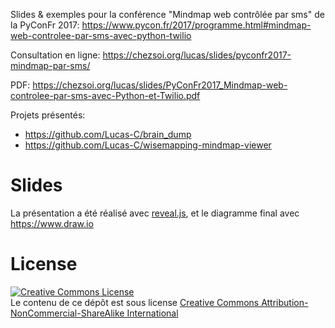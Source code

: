 Slides & exemples pour la conférence "Mindmap web contrôlée par sms" de la PyConFr 2017:
https://www.pycon.fr/2017/programme.html#mindmap-web-controlee-par-sms-avec-python-twilio

Consultation en ligne: https://chezsoi.org/lucas/slides/pyconfr2017-mindmap-par-sms/

PDF: https://chezsoi.org/lucas/slides/PyConFr2017_Mindmap-web-controlee-par-sms-avec-Python-et-Twilio.pdf


Projets présentés:
- https://github.com/Lucas-C/brain_dump
- https://github.com/Lucas-C/wisemapping-mindmap-viewer


# Slides

La présentation a été réalisé avec [reveal.js](https://github.com/hakimel/reveal.js/),
et le diagramme final avec https://www.draw.io

# License

<a rel="license" href="http://creativecommons.org/licenses/by-nc-sa/4.0/"><img alt="Creative Commons License" style="border-width:0" src="https://i.creativecommons.org/l/by-nc-sa/4.0/88x31.png" /></a><br />Le contenu de ce dépôt est sous license <a rel="license" href="http://creativecommons.org/licenses/by-nc-sa/4.0/">Creative Commons Attribution-NonCommercial-ShareAlike International</a>
